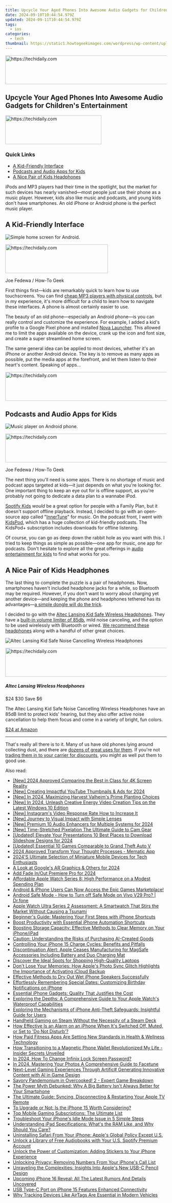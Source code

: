 ```yaml
---
title: Upcycle Your Aged Phones Into Awesome Audio Gadgets for Children's Entertainment
date: 2024-09-10T10:44:54.979Z
updated: 2024-09-11T10:44:54.979Z
tags:
  - ios
categories:
  - tech
thumbnail: https://static1.howtogeekimages.com/wordpress/wp-content/uploads/wm/2024/07/music-stations-on-siriusxm.jpg
---
```






<!-- affiliate ads begin -->
<a href="https://bluettiit.sjv.io/c/5597632/2114267/17093" target="_top" id="2114267">
  <img src="//a.impactradius-go.com/display-ad/17093-2114267" border="0" alt="https://techidaily.com" width="728" height="90"/>
</a>
<img height="0" width="0" src="https://bluettiit.sjv.io/i/5597632/2114267/17093" style="position:absolute;visibility:hidden;" border="0" />
<!-- affiliate ads end -->




## Upcycle Your Aged Phones Into Awesome Audio Gadgets for Children's Entertainment





<!-- affiliate ads begin -->
<a href="https://aligracehair.sjv.io/c/5597632/2135356/19272" target="_top" id="2135356">
  <img src="//a.impactradius-go.com/display-ad/19272-2135356" border="0" alt="https://techidaily.com" width="300" height="90"/>
</a>
<img height="0" width="0" src="https://aligracehair.sjv.io/i/5597632/2135356/19272" style="position:absolute;visibility:hidden;" border="0" />
<!-- affiliate ads end -->




### Quick Links

* [A Kid-Friendly Interface](https://common-error.techidaily.com/how-to-fix-casting-issues-on-your-windows-11-pc-a-complete-guide/)
* [Podcasts and Audio Apps for Kids](https://fix-guide.techidaily.com/reliable-user-guide-to-fix-vivo-y17s-running-slow-and-freezing-drfone-by-drfone-fix-android-problems-fix-android-problems/)
* [A Nice Pair of Kids Headphones](https://program-issues.techidaily.com/smooth-gaming-ahead-quick-fixes-to-stop-titanfall-2-from-crashing/)

 iPods and MP3 players had their time in the spotlight, but the market for such devices has nearly vanished—most people just use their phone as a music player. However, kids also like music and podcasts, and young kids don't have smartphones. An old iPhone or Android phone is the perfect music player.

##  A Kid-Friendly Interface

![Simple home screen for Android.](https://static1.howtogeekimages.com/wordpress/wp-content/uploads/2024/07/simple-home-screen-android.jpg) 





<!-- affiliate ads begin -->
<a href="https://aligracehair.sjv.io/c/5597632/2115933/19272" target="_top" id="2115933">
  <img src="//a.impactradius-go.com/display-ad/19272-2115933" border="0" alt="https://techidaily.com" width="320" height="90"/>
</a>
<img height="0" width="0" src="https://aligracehair.sjv.io/i/5597632/2115933/19272" style="position:absolute;visibility:hidden;" border="0" />
<!-- affiliate ads end -->




Joe Fedewa / How-To Geek

 First things first—kids are remarkably quick to learn how to use touchscreens. You can find [cheap MP3 players with physical controls](https://amazon.com/dp/B09QHQL6CH?tag=hotoge-20&ascsubtag=UUhtgUeUpU2004353&asc%5Frefurl=https%3A%2F%2Fwww.howtogeek.com%2Fold-phones-make-great-music-and-podcast-players-for-kids%2F&asc%5Fcampaign=Evergreen), but in my experience, it's more difficult for a child to learn how to navigate these interfaces. A phone is almost certainly easier to use.

 The beauty of an old phone—especially an Android phone—is you can really control and customize the experience. For example, I added a kid's profile to a Google Pixel phone and installed [Nova Launcher](https://snapchat-videos.techidaily.com/new-2024-approved-vocal-ventures-merging-music-and-video-on-snapchat/). This allowed me to limit the apps available on the device, crank up the icon and font size, and create a super streamlined home screen.

 The same general idea can be applied to most devices, whether it's an iPhone or another Android device. The key is to remove as many apps as possible, put the media apps at the forefront, and let them listen to their heart's content. Speaking of apps...





<!-- affiliate ads begin -->
<a href="https://bluettius.sjv.io/c/5597632/2139123/17108" target="_top" id="2139123">
  <img src="//a.impactradius-go.com/display-ad/17108-2139123" border="0" alt="https://techidaily.com" width="728" height="90"/>
</a>
<img height="0" width="0" src="https://bluettius.sjv.io/i/5597632/2139123/17108" style="position:absolute;visibility:hidden;" border="0" />
<!-- affiliate ads end -->




##  Podcasts and Audio Apps for Kids

![Music player on Android phone.](https://static1.howtogeekimages.com/wordpress/wp-content/uploads/2024/07/music-player-android-phone.jpg) 





<!-- affiliate ads begin -->
<a href="https://appsumo.8odi.net/c/5597632/2132161/7443" target="_top" id="2132161">
  <img src="//a.impactradius-go.com/display-ad/7443-2132161" border="0" alt="https://techidaily.com" width="728" height="90"/>
</a>
<img height="0" width="0" src="https://appsumo.8odi.net/i/5597632/2132161/7443" style="position:absolute;visibility:hidden;" border="0" />
<!-- affiliate ads end -->




Joe Fedewa / How-To Geek

 The next thing you'll need is some apps. There is no shortage of music and podcast apps targeted at kids—it just depends on what you're looking for. One important thing to keep an eye out for is offline support, as you're probably not going to dedicate a data plan to a wannabe iPod.

[Spotify Kids](https://screen-mirror.techidaily.com/how-to-mirror-pc-screen-to-tecno-spark-10-5g-phones-drfone-by-drfone-android/) _would_ be a great option for people with a Family Plan, but it doesn't support offline playback. Instead, I decided to go with an open-source app called "[InnerTune](https://f-droid.org/en/packages/com.zionhuang.music/)" for music. On the podcast front, I went with [KidsPod](https://kidspod.app/), which has a huge collection of kid-friendly podcasts. The KidsPod+ subscription includes downloads for offline listening.

 Of course, you can go as deep down the rabbit hole as you want with this. I tried to keep things as simple as possible—one app for music, one app for podcasts. Don't hesitate to explore all the great offerings in [audio entertainment for kids](https://www.commonsensemedia.org/lists/podcasts-and-audio-apps-for-kids) to find what works for you.

##  A Nice Pair of Kids Headphones

 The last thing to complete the puzzle is a pair of headphones. Now, smartphones haven't included headphone jacks for a while, so Bluetooth may be required. However, if you don't want to worry about charging yet another device—and keeping the phone and headphones tethered has its advantages—[a simple dongle will do the trick](https://activate-lock.techidaily.com/in-2024-3-effective-ways-to-unlock-icloud-account-without-password-from-apple-iphone-xr-by-drfone-ios/).

 I decided to go with the [Altec Lansing Kid Safe Wireless Headphones](https://amazon.com/dp/B0CB91GB99?tag=hotoge-20&ascsubtag=UUhtgUeUpU2004353&asc%5Frefurl=https%3A%2F%2Fwww.howtogeek.com%2Fold-phones-make-great-music-and-podcast-players-for-kids%2F&asc%5Fcampaign=Evergreen). They have a [built-in volume limiter of 85db](https://buynow-marvelous.techidaily.com/2024s-ultimate-gym-music-lineup/), mild noise canceling, and the option to be used wirelessly with Bluetooth or wired. [We recommend these headphones](https://network-issues.techidaily.com/instantly-optimize-intel-graphics-for-windows-11/) along with a handful of other great choices.

![Altec Lansing Kid Safe Noise Cancelling Wireless Headphones](https://static1.howtogeekimages.com/wordpress/wp-content/uploads/2023/09/altec-lansing-kid-safe-noise-cancelling-headphones-thumb.png) 





<!-- affiliate ads begin -->
<a href="https://appsumo.8odi.net/c/5597632/2123730/7443" target="_top" id="2123730">
  <img src="//a.impactradius-go.com/display-ad/7443-2123730" border="0" alt="https://techidaily.com" width="728" height="90"/>
</a>
<img height="0" width="0" src="https://appsumo.8odi.net/i/5597632/2123730/7443" style="position:absolute;visibility:hidden;" border="0" />
<!-- affiliate ads end -->




#####  Altec Lansing Wireless Headphones

$24 $30 Save $6 

The Altec Lansing Kid Safe Noise Cancelling Wireless Headphones have an 85dB limit to protect kids' hearing, but they also offer active noise cancellation to help them focus and come in a variety of bright, fun colors.

[$24 at Amazon](https://www.amazon.com/Altec-Lansing-Cancelling-Headphones-Cancellation/dp/B0CB8XS917?tag=hotoge-20&ascsubtag=UUhtgUeUpU2004353&asc%5Frefurl=https%3A%2F%2Fwww.howtogeek.com%2Fold-phones-make-great-music-and-podcast-players-for-kids%2F&asc%5Fcampaign=Evergreen) 

---

 That's really all there is to it. Many of us have old phones lying around collecting dust, and there are [dozens of great uses for them](https://android-location-track.techidaily.com/in-2024-3-ways-to-track-tecno-phantom-v-fold-without-them-knowing-drfone-by-drfone-virtual-android/). If you're not [trading them in to your carrier for discounts](https://android-pokemon-go.techidaily.com/in-2024-how-to-fix-pokemon-go-route-not-working-on-xiaomi-redmi-k70e-drfone-by-drfone-virtual-android/), you might as well put them to good use.

<ins class="adsbygoogle"
     style="display:block"
     data-ad-format="autorelaxed"
     data-ad-client="ca-pub-7571918770474297"
     data-ad-slot="1223367746"></ins>



<ins class="adsbygoogle"
     style="display:block"
     data-ad-client="ca-pub-7571918770474297"
     data-ad-slot="8358498916"
     data-ad-format="auto"
     data-full-width-responsive="true"></ins>





<span class="atpl-alsoreadstyle">Also read:</span>
<div><ul>
<li><a href="https://fox-http.techidaily.com/new-2024-approved-comparing-the-best-in-class-for-4k-screen-reality/"><u>[New] 2024 Approved Comparing the Best in Class for 4K Screen Reality</u></a></li>
<li><a href="https://facebook-record-videos.techidaily.com/new-creating-impactful-youtube-thumbnails-and-ads-for-2024/"><u>[New] Creating Impactful YouTube Thumbnails & Ads for 2024</u></a></li>
<li><a href="https://remote-screen-capture.techidaily.com/new-in-2024-maximizing-harvest-valheims-prime-planting-choices/"><u>[New] In 2024, Maximizing Harvest Valheim's Prime Planting Choices</u></a></li>
<li><a href="https://fox-boxes.techidaily.com/new-in-2024-unleash-creative-energy-video-creation-tips-on-the-latest-windows-10-edition/"><u>[New] In 2024, Unleash Creative Energy Video Creation Tips on the Latest Windows 10 Edition</u></a></li>
<li><a href="https://instagram-videos.techidaily.com/new-instagrams-video-response-rate-how-to-increase-it/"><u>[New] Instagram's Video Response Rate How to Increase It</u></a></li>
<li><a href="https://snapchat-videos.techidaily.com/new-journey-to-visual-impact-with-simple-lenses/"><u>[New] Journey to Visual Impact with Simple Lenses</u></a></li>
<li><a href="https://youtube-sure.techidaily.com/remium-10-audio-enhancers-for-multiple-systems-for-2024/"><u>[New] Premium 10 Audio Enhancers for Multiple Systems for 2024</u></a></li>
<li><a href="https://some-skills.techidaily.com/new-time-stretched-pixelation-the-ultimate-guide-to-cam-gear/"><u>[New] Time-Stretched Pixelation The Ultimate Guide to Cam Gear</u></a></li>
<li><a href="https://article-posts.techidaily.com/updated-elevate-your-presentations-10-best-places-to-download-slideshow-designs-for-2024/"><u>[Updated] Elevate Your Presentations 10 Best Places to Download Slideshow Designs for 2024</u></a></li>
<li><a href="https://digital-screen-recording.techidaily.com/updated-essential-10-games-comparable-to-grand-theft-auto-v/"><u>[Updated] Essential 10 Games Comparable to Grand Theft Auto V</u></a></li>
<li><a href="https://fox-cloud.techidaily.com/2024-approved-transform-your-thought-processes-mematic-app/"><u>2024 Approved Transform Your Thought Processes - Mematic App</u></a></li>
<li><a href="https://os-tips.techidaily.com/2024s-ultimate-selection-of-miniature-mobile-devices-for-tech-enthusiasts/"><u>2024'S Ultimate Selection of Miniature Mobile Devices for Tech Enthusiasts</u></a></li>
<li><a href="https://fox-direct.techidaily.com/a-look-at-googles-ar-graphics-and-others-for-2024/"><u>A Look at Google's AR Graphics & Others for 2024</u></a></li>
<li><a href="https://extra-information.techidaily.com/add-fade-inout-premiere-pro-for-2024/"><u>Add Fade In/Out Premiere Pro for 2024</u></a></li>
<li><a href="https://os-tips.techidaily.com/affordable-apple-watch-series-8-high-performance-on-a-modest-spending-plan/"><u>Affordable Apple Watch Series 8: High Performance on a Modest Spending Plan</u></a></li>
<li><a href="https://os-tips.techidaily.com/android-and-iphone-users-can-now-access-the-epic-games-marketplace/"><u>Android & iPhone Users Can Now Access the Epic Games Marketplace!</u></a></li>
<li><a href="https://howto.techidaily.com/android-safe-mode-how-to-turn-off-safe-mode-on-vivo-v29-pro-drfone-by-drfone-fix-android-problems-fix-android-problems/"><u>Android Safe Mode - How to Turn off Safe Mode on Vivo V29 Pro? | Dr.fone</u></a></li>
<li><a href="https://os-tips.techidaily.com/apple-watch-ultra-series-2-assessment-a-smartwatch-that-stirs-the-market-without-causing-a-tsunami/"><u>Apple Watch Ultra Series 2 Assessment: A Smartwatch That Stirs the Market Without Causing a Tsunami</u></a></li>
<li><a href="https://os-tips.techidaily.com/beginners-guide-mastering-your-first-steps-with-iphone-shortcuts/"><u>Beginner's Guide: Mastering Your First Steps with iPhone Shortcuts</u></a></li>
<li><a href="https://os-tips.techidaily.com/boost-productivity-with-essential-iphone-automation-shortcuts/"><u>Boost Productivity with Essential iPhone Automation Shortcuts</u></a></li>
<li><a href="https://os-tips.techidaily.com/boosting-storage-capacity-effective-methods-to-clear-memory-on-your-iphoneipad/"><u>Boosting Storage Capacity: Effective Methods to Clear Memory on Your iPhone/iPad</u></a></li>
<li><a href="https://some-approaches.techidaily.com/caution-understanding-the-risks-of-purchasing-ai-created-goods/"><u>Caution: Understanding the Risks of Purchasing AI-Created Goods</u></a></li>
<li><a href="https://os-tips.techidaily.com/controlling-your-iphone-15-charge-cycles-benefits-and-pitfalls/"><u>Controlling Your iPhone 15 Charge Cycles: Benefits and Pitfalls</u></a></li>
<li><a href="https://os-tips.techidaily.com/discontinuation-alert-apple-ceases-manufacturing-for-magsafe-accessories-including-battery-and-duo-charging-mat/"><u>Discontinuation Alert: Apple Ceases Manufacturing for MagSafe Accessories Including Battery and Duo Charging Mat</u></a></li>
<li><a href="https://buynow-info.techidaily.com/discover-the-ideal-spots-for-shopping-high-quality-laptops/"><u>Discover the Ideal Spots for Shopping High-Quality Laptops</u></a></li>
<li><a href="https://os-tips.techidaily.com/dont-lose-your-memories-how-apples-photo-sync-glitch-highlights-the-importance-of-activating-icloud-backup/"><u>Don't Lose Your Memories: How Apple's Photo Sync Glitch Highlights the Importance of Activating iCloud Backup</u></a></li>
<li><a href="https://os-tips.techidaily.com/effective-methods-to-dry-out-wet-iphone-speakers-successfully/"><u>Effective Methods to Dry Out Wet iPhone Speakers Successfully</u></a></li>
<li><a href="https://os-tips.techidaily.com/effortlessly-remembering-special-dates-customizing-birthday-notifications-on-iphone/"><u>Effortlessly Remembering Special Dates: Customizing Birthday Notifications on iPhone</u></a></li>
<li><a href="https://os-tips.techidaily.com/essential-iphone-gadgets-quality-that-justifies-the-cost/"><u>Essential iPhone Gadgets: Quality That Justifies the Cost</u></a></li>
<li><a href="https://os-tips.techidaily.com/exploring-the-depths-a-comprehensive-guide-to-your-apple-watchs-waterproof-capabilities/"><u>Exploring the Depths: A Comprehensive Guide to Your Apple Watch's Waterproof Capabilities</u></a></li>
<li><a href="https://os-tips.techidaily.com/exploring-the-mechanisms-of-iphone-anti-theft-safeguards-insightful-guide-for-users/"><u>Exploring the Mechanisms of iPhone Anti-Theft Safeguards: Insightful Guide for Users</u></a></li>
<li><a href="https://os-tips.techidaily.com/handheld-gaming-on-steam-without-the-necessity-of-a-steam-deck/"><u>Handheld Gaming on Steam Without the Necessity of a Steam Deck</u></a></li>
<li><a href="https://os-tips.techidaily.com/how-effective-is-an-alarm-on-an-iphone-when-its-switched-off-muted-or-set-to-do-not-disturb/"><u>How Effective Is an Alarm on an iPhone When It's Switched Off, Muted, or Set to 'Do Not Disturb'?</u></a></li>
<li><a href="https://os-tips.techidaily.com/how-paid-fitness-apps-are-setting-new-standards-in-health-and-wellness-technology/"><u>How Paid Fitness Apps Are Setting New Standards in Health & Wellness Technology</u></a></li>
<li><a href="https://os-tips.techidaily.com/how-transitioning-to-a-magnetic-phone-wallet-revolutionized-my-life-insider-secrets-unveiled/"><u>How Transitioning to a Magnetic Phone Wallet Revolutionized My Life - Insider Secrets Unveiled</u></a></li>
<li><a href="https://unlock-android.techidaily.com/in-2024-how-to-change-infinix-lock-screen-password-by-drfone-android/"><u>In 2024, How To Change Infinix Lock Screen Password?</u></a></li>
<li><a href="https://extra-approaches.techidaily.com/in-2024-mastering-your-photos-a-comprehensive-guide-to-facetune/"><u>In 2024, Mastering Your Photos A Comprehensive Guide to Facetune</u></a></li>
<li><a href="https://tech-hub.techidaily.com/next-level-gaming-experiences-through-artific-generating-innovative-content-with-ai-in-game-design/"><u>Next-Level Gaming Experiences Through Artific# Generating Innovative Content with AI in Game Design</u></a></li>
<li><a href="https://buynow-marvelous.techidaily.com/savory-pandemonium-in-overcooked-2-expert-game-breakdown/"><u>Savory Pandemonium in Overcooked! 2 - Expert Game Breakdown</u></a></li>
<li><a href="https://os-tips.techidaily.com/the-power-myth-debunked-why-a-big-battery-isnt-always-better-for-your-smartphone/"><u>The Power Myth Debunked: Why A Big Battery Isn't Always Better for Your Smartphone</u></a></li>
<li><a href="https://os-tips.techidaily.com/the-ultimate-guide-syncing-disconnecting-and-restarting-your-apple-tv-remote/"><u>The Ultimate Guide: Syncing, Disconnecting & Restarting Your Apple TV Remote</u></a></li>
<li><a href="https://os-tips.techidaily.com/to-upgrade-or-not-is-the-iphone-15-worth-considering/"><u>To Upgrade or Not: Is the iPhone 15 Worth Considering?</u></a></li>
<li><a href="https://os-tips.techidaily.com/top-mobile-gaming-subscriptions-the-ultimate-list/"><u>Top Mobile Gaming Subscriptions: The Ultimate List</u></a></li>
<li><a href="https://fox-that.techidaily.com/troubleshoot-your-iphones-idle-mode-issue-in-5-simple-steps/"><u>Troubleshoot Your iPhone's Idle Mode Issue in 5 Simple Steps</u></a></li>
<li><a href="https://os-tips.techidaily.com/understanding-ipad-specifications-whats-the-ram-like-and-why-should-you-care/"><u>Understanding iPad Specifications: What's the RAM Like, and Why Should You Care?</u></a></li>
<li><a href="https://os-tips.techidaily.com/uninstalling-safari-from-your-iphone-apples-global-policy-except-us/"><u>Uninstalling Safari From Your iPhone: Apple's Global Policy Except U.S.</u></a></li>
<li><a href="https://os-tips.techidaily.com/unlock-a-library-of-free-audiobooks-with-your-us-spotify-premium-account/"><u>Unlock a Library of Free Audiobooks with Your U.S. Spotify Premium Account</u></a></li>
<li><a href="https://os-tips.techidaily.com/unlock-the-power-of-customization-adding-stickers-to-your-iphone-experience/"><u>Unlock the Power of Customization: Adding Stickers to Your iPhone Experience</u></a></li>
<li><a href="https://os-tips.techidaily.com/unlocking-privacy-removing-numbers-from-your-iphones-call-list/"><u>Unlocking Privacy: Removing Numbers From Your iPhone's Call List</u></a></li>
<li><a href="https://os-tips.techidaily.com/unraveling-the-complexities-insights-into-apples-new-usb-c-pencil-design/"><u>Unraveling the Complexities: Insights Into Apple's New USB-C Pencil Design</u></a></li>
<li><a href="https://os-tips.techidaily.com/upcoming-iphone-16-reveal-all-the-latest-rumors-and-details-uncovered/"><u>Upcoming iPhone 16 Reveal: All The Latest Rumors And Details Uncovered</u></a></li>
<li><a href="https://os-tips.techidaily.com/usb-type-c-port-on-iphone-15-features-enhanced-connectivity/"><u>USB Type-C Port on iPhone 15 Features Enhanced Connectivity</u></a></li>
<li><a href="https://os-tips.techidaily.com/why-tracking-devices-like-airtags-are-essential-in-modern-vehicles/"><u>Why Tracking Devices Like AirTags Are Essential in Modern Vehicles</u></a></li>
</ul></div>




